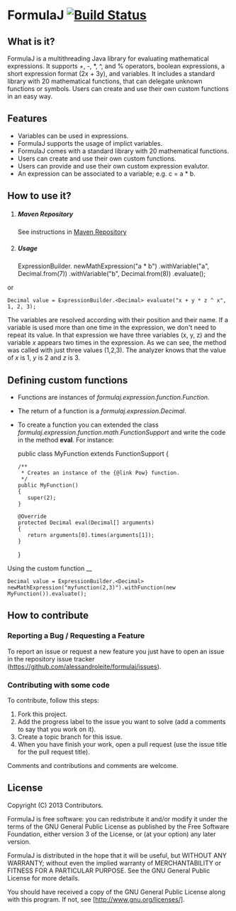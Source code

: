 FormulaJ [![Build Status](https://travis-ci.org/alessandroleite/formulaj.png?branch=master)](https://travis-ci.org/alessandroleite/formulaj)
=======

<h2 id="whatisit">What is it?</h2>

FormulaJ is a multithreading Java library for evaluating mathematical expressions. It supports +, -, *, ^, and % operators, boolean expressions, a short expression format (2x + 3y), and variables. It includes a standard library with 20 mathematical functions, that can delegate unknown functions or symbols. Users can create and use their own custom functions in an easy way.


<h2 id="features">Features</h2>

  * Variables can be used in expressions.
  * FormulaJ supports the usage of implict variables. 
  * FormulaJ comes with a standard library with 20 mathematical functions.
  * Users can create and use their own custom functions.
  * Users can provide and use their own custom expression evalutor.
  * An expression can be associated to a variable; e.g. c = a * b.


<h2 id="usage">How to use it?</h2>

1. ##### Maven Repository

	See instructions in [Maven Repository](https://github.com/alessandroleite/maven-repository)

2. ##### Usage

	ExpressionBuilder.<Decimal> newMathExpression("a * b")
	                 .withVariable("a", Decimal.from(7))
	                 .withVariable("b", Decimal.from(8))
                     .evaluate();
                    
or

	Decimal value = ExpressionBuilder.<Decimal> evaluate("x + y * z ^ x", 1, 2, 3);

The variables are resolved according with their position and their name. If a variable is used more than one time in the expression, we don't need to repeat its value. In that expression we have three variables (x, y, z) and the variable _x_ appears two times in the expression. As we can see, the method was called with just three values (1,2,3). The analyzer knows that the value of _x_ is 1, _y_ is 2 and _z_ is 3.

	
<h2 id="functions">Defining custom functions</h2>

  * Functions are instances of _formulaj.expression.function.Function_.
  * The return of a function is a _formulaj.expression.Decimal_.
  * To create a function you can extended the class _formulaj.expression.function.math.FunctionSupport_ and write the code in the method __eval__. For instance:

	public class MyFunction extends FunctionSupport<Decimal>
	{

	    /**
	     * Creates an instance of the {@link Pow} function.
	     */
	    public MyFunction()
	    {
		   super(2);
	    }

	    @Override
	    protected Decimal eval(Decimal[] arguments)
	    {
		   return arguments[0].times(arguments[1]);
	    }
	}

Using the custom function
__
    
    Decimal value = ExpressionBuilder.<Decimal> newMathExpression("myfunction(2,3)").withFunction(new MyFunction()).evaluate();


<h2 id="contribute">How to contribute</h2>

### Reporting a Bug / Requesting a Feature

To report an issue or request a new feature you just have to open an issue in the repository issue tracker (<https://github.com/alessandroleite/formulaj/issues>).

### Contributing with some code

To contribute, follow this steps:

 1. Fork this project.
 2. Add the progress label to the issue you want to solve (add a comments to say that you work on it).
 3. Create a topic branch for this issue.
 4. When you have finish your work, open a pull request (use the issue title for the pull request title).

Comments and contributions and comments are welcome.

<h2 id="license">License</h2>

Copyright (C) 2013 Contributors.
 
FormulaJ is free software: you can redistribute it and/or modify
it under the terms of the GNU General Public License as published by
the Free Software Foundation, either version 3 of the License, or
(at your option) any later version.

FormulaJ is distributed in the hope that it will be useful,
but WITHOUT ANY WARRANTY; without even the implied warranty of
MERCHANTABILITY or FITNESS FOR A PARTICULAR PURPOSE.  See the
GNU General Public License for more details.

You should have received a copy of the GNU General Public License
along with this program.  If not, see [http://www.gnu.org/licenses/].
	
